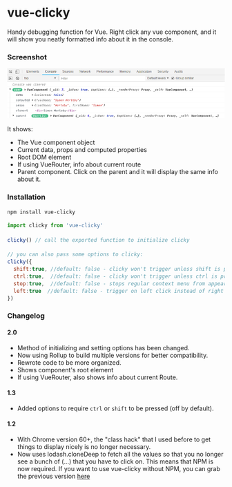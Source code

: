 # vue-clicky
Handy debugging function for Vue. Right click any vue component, and it will show you neatly formatted info about it in the console.
### Screenshot
![screenshot](https://github.com/Herteby/vue-clicky/blob/master/screenshot.png)

It shows:
* The Vue component object
* Current data, props and computed properties
* Root DOM element
* If using VueRouter, info about current route
* Parent component. Click on the parent and it will display the same info about it.

### Installation

```bash
npm install vue-clicky
```

```javascript
import clicky from 'vue-clicky'

clicky() // call the exported function to initialize clicky

// you can also pass some options to clicky:
clicky({
  shift:true, //default: false - clicky won't trigger unless shift is pressed
  ctrl:true,  //default: false - clicky won't trigger unless ctrl is pressed
  stop:true,  //default: false - stops regular context menu from appearing when clicky is triggered (should only be used together with shift:true or ctrl:true)
  left:true  //default: false - trigger on left click instead of right click
})
```
### Changelog
#### 2.0
* Method of initializing and setting options has been changed.
* Now using Rollup to build multiple versions for better compatibility.
* Rewrote code to be more organized.
* Shows component's root element
* If using VueRouter, also shows info about current Route.
#### 1.3
* Added options to require `ctrl` or `shift` to be pressed (off by default). 
#### 1.2
* With Chrome version 60+, the "class hack" that I used before to get things to display nicely is no longer necessary.
* Now uses lodash.cloneDeep to fetch all the values so that you no longer see a bunch of (...) that you have to click on. This means that NPM is now required. If you want to use vue-clicky without NPM, you can grab the previous version [here](https://github.com/Herteby/vue-clicky/tree/378ad071689e5e9b56cef8c4aeaca8be36b283db)
